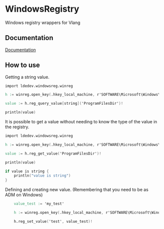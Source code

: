 
# WindowsRegistry

Windows registry wrappers for Vlang



## Documentation

[Documentation](https://ldedev.github.io/WindowsRegistry)


## How to use

Getting a string value.

```v
import ldedev.windowsreg.winreg

h := winreg.open_key(.hkey_local_machine, r'SOFTWARE\Microsoft\Windows\CurrentVersion', .key_read)!

value := h.reg_query_value[string]('ProgramFilesDir')!

println(value)
```

It is possible to get a value without needing to know the type of the value in the registry.

```v
import ldedev.windowsreg.winreg

h := winreg.open_key(.hkey_local_machine, r'SOFTWARE\Microsoft\Windows\CurrentVersion', .key_read)!

value := h.reg_get_value('ProgramFilesDir')!

println(value)

if value is string {
    println("value is string")
}
```


Defining and creating new value. (Remembering that you need to be as ADM on Windows)

```v
	value_test := 'my_test'

	h := winreg.open_key(.hkey_local_machine, r'SOFTWARE\Microsoft\Windows\CurrentVersion', .key_write)!

	h.reg_set_value('test', value_test)!
```